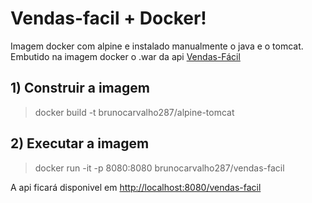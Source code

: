 # Vendas-facil + Docker!

Imagem docker com alpine e instalado manualmente o java e o tomcat. Embutido na imagem docker o .war da api [Vendas-Fácil](https://github.com/brunocarvalho7/Vendas-Facil-AWS) 

## 1) Construir a imagem

> docker build -t brunocarvalho287/alpine-tomcat

## 2) Executar a imagem

> docker run -it -p 8080:8080 brunocarvalho287/vendas-facil

A api ficará disponivel em [http://localhost:8080/vendas-facil](http://localhost:8080/vendas-facil)

